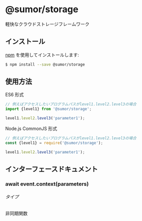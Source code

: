 # @sumor/storage
軽快なクラウドストレージフレームワーク

## インストール

[npm](https://www.npmjs.com/) を使用してインストールします:
```sh
$ npm install --save @sumor/storage
```

## 使用方法

ES6 形式
```js
// 例えばアクセスしたいプログラムパスがlevel1.level2.level3の場合
import {level1} from '@sumor/storage';

level1.level2.level3('parameter1');
```
Node.js CommonJS 形式
```js
// 例えばアクセスしたいプログラムパスがlevel1.level2.level3の場合
const {level1} = require('@sumor/storage');

level1.level2.level3('parameter1');
```

## インターフェースドキュメント

### await event.context(parameters)
###### タイプ
非同期関数